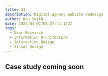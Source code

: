 ```yaml
---
title: O3
description: Digital agency website redesign
author: Dan Smith
date: 2022-04-01T05:27:44.132Z
tags:
  - User Research
  - Information Architecture
  - Interaction Design
  - Visual Design
---
```

## Case study coming soon